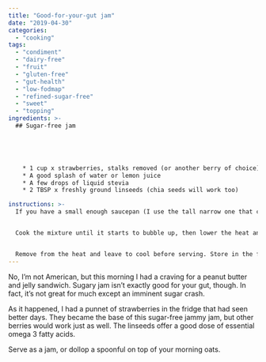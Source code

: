 ```yaml
---
title: "Good-for-your-gut jam"
date: "2019-04-30"
categories: 
  - "cooking"
tags: 
  - "condiment"
  - "dairy-free"
  - "fruit"
  - "gluten-free"
  - "gut-health"
  - "low-fodmap"
  - "refined-sugar-free"
  - "sweet"
  - "topping"
ingredients: >-
  ## Sugar-free jam




    
    * 1 cup x strawberries, stalks removed (or another berry of choice)
    * A good splash of water or lemon juice
    * A few drops of liquid stevia
    * 2 TBSP x freshly ground linseeds (chia seeds will work too)

instructions: >-
  If you have a small enough saucepan (I use the tall narrow one that comes with my milk frother), you can add the ingredients straight into the pan and blend using a stick blender. A bigger saucepan won't offer enough depth for blending, though. If that's all you have, pre-blend the ingredients before popping them in a saucepan over a medium heat.


  Cook the mixture until it starts to bubble up, then lower the heat and whisk until it thickens. This may happen straight away, or it could take a few minutes.


  Remove from the heat and leave to cool before serving. Store in the fridge for up to a week.
---
```

No, I’m not American, but this morning I had a craving for a peanut butter and jelly sandwich. Sugary jam isn’t exactly good for your gut, though. In fact, it’s not great for much except an imminent sugar crash.

As it happened, I had a punnet of strawberries in the fridge that had seen better days. They became the base of this sugar-free jammy jam, but other berries would work just as well. The linseeds offer a good dose of essential omega 3 fatty acids.

Serve as a jam, or dollop a spoonful on top of your morning oats.
